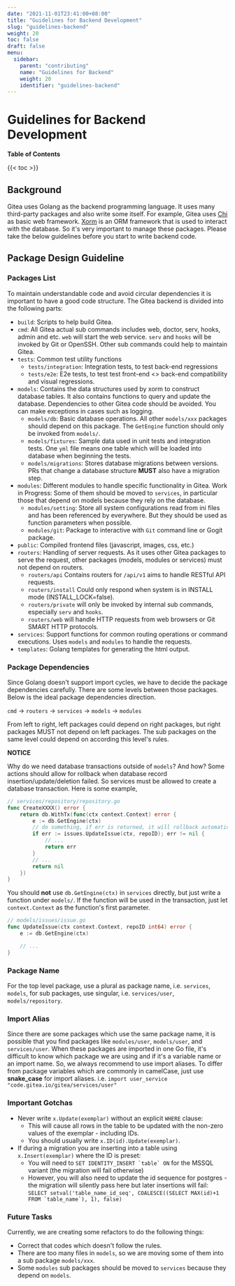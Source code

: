 ```yaml
---
date: "2021-11-01T23:41:00+08:00"
title: "Guidelines for Backend Development"
slug: "guidelines-backend"
weight: 20
toc: false
draft: false
menu:
  sidebar:
    parent: "contributing"
    name: "Guidelines for Backend"
    weight: 20
    identifier: "guidelines-backend"
---
```


# Guidelines for Backend Development

**Table of Contents**

{{< toc >}}

## Background

Gitea uses Golang as the backend programming language. It uses many third-party packages and also write some itself.
For example, Gitea uses [Chi](https://github.com/go-chi/chi) as basic web framework. [Xorm](https://xorm.io) is an ORM framework that is used to interact with the database.
So it's very important to manage these packages. Please take the below guidelines before you start to write backend code.

## Package Design Guideline

### Packages List

To maintain understandable code and avoid circular dependencies it is important to have a good code structure. The Gitea backend is divided into the following parts:

- `build`: Scripts to help build Gitea.
- `cmd`: All Gitea actual sub commands includes web, doctor, serv, hooks, admin and etc. `web` will start the web service. `serv` and `hooks` will be invoked by Git or OpenSSH. Other sub commands could help to maintain Gitea.
- `tests`: Common test utility functions
  - `tests/integration`: Integration tests, to test back-end regressions
  - `tests/e2e`: E2e tests, to test test front-end <> back-end compatibility and visual regressions.
- `models`: Contains the data structures used by xorm to construct database tables. It also contains functions to query and update the database. Dependencies to other Gitea code should be avoided. You can make exceptions in cases such as logging.
  - `models/db`: Basic database operations. All other `models/xxx` packages should depend on this package. The `GetEngine` function should only be invoked from `models/`.
  - `models/fixtures`: Sample data used in unit tests and integration tests. One `yml` file means one table which will be loaded into database when beginning the tests.
  - `models/migrations`: Stores database migrations between versions. PRs that change a database structure **MUST** also have a migration step.
- `modules`: Different modules to handle specific functionality in Gitea. Work in Progress: Some of them should be moved to `services`, in particular those that depend on models because they rely on the database.
  - `modules/setting`: Store all system configurations read from ini files and has been referenced by everywhere. But they should be used as function parameters when possible.
  - `modules/git`: Package to interactive with `Git` command line or Gogit package.
- `public`: Compiled frontend files (javascript, images, css, etc.)
- `routers`: Handling of server requests. As it uses other Gitea packages to serve the request, other packages (models, modules or services) must not depend on routers.
  - `routers/api` Contains routers for `/api/v1` aims to handle RESTful API requests.
  - `routers/install` Could only respond when system is in INSTALL mode (INSTALL_LOCK=false).
  - `routers/private` will only be invoked by internal sub commands, especially `serv` and `hooks`.
  - `routers/web` will handle HTTP requests from web browsers or Git SMART HTTP protocols.
- `services`: Support functions for common routing operations or command executions. Uses `models` and `modules` to handle the requests.
- `templates`: Golang templates for generating the html output.

### Package Dependencies

Since Golang doesn't support import cycles, we have to decide the package dependencies carefully. There are some levels between those packages. Below is the ideal package dependencies direction.

`cmd` -> `routers` -> `services` -> `models` -> `modules`

From left to right, left packages could depend on right packages, but right packages MUST not depend on left packages. The sub packages on the same level could depend on according this level's rules.

**NOTICE**

Why do we need database transactions outside of `models`? And how?
Some actions should allow for rollback when database record insertion/update/deletion failed.
So services must be allowed to create a database transaction. Here is some example,

```go
// services/repository/repository.go
func CreateXXXX() error {
    return db.WithTx(func(ctx context.Context) error {
        e := db.GetEngine(ctx)
        // do something, if err is returned, it will rollback automatically
        if err := issues.UpdateIssue(ctx, repoID); err != nil {
            // ...
            return err
        }
        // ...
        return nil
    })
}
```

You should **not** use `db.GetEngine(ctx)` in `services` directly, but just write a function under `models/`.
If the function will be used in the transaction, just let `context.Context` as the function's first parameter.

```go
// models/issues/issue.go
func UpdateIssue(ctx context.Context, repoID int64) error {
    e := db.GetEngine(ctx)

    // ...
}
```

### Package Name

For the top level package, use a plural as package name, i.e. `services`, `models`, for sub packages, use singular,
i.e. `services/user`, `models/repository`.

### Import Alias

Since there are some packages which use the same package name, it is possible that you find packages like `modules/user`, `models/user`, and `services/user`. When these packages are imported in one Go file, it's difficult to know which package we are using and if it's a variable name or an import name. So, we always recommend to use import aliases. To differ from package variables which are commonly in camelCase, just use **snake_case** for import aliases.
i.e. `import user_service "code.gitea.io/gitea/services/user"`

### Important Gotchas

- Never write `x.Update(exemplar)` without an explicit `WHERE` clause:
  - This will cause all rows in the table to be updated with the non-zero values of the exemplar - including IDs.
  - You should usually write `x.ID(id).Update(exemplar)`.
- If during a migration you are inserting into a table using `x.Insert(exemplar)` where the ID is preset:
  - You will need to ``SET IDENTITY_INSERT `table` ON`` for the MSSQL variant (the migration will fail otherwise)
  - However, you will also need to update the id sequence for postgres - the migration will silently pass here but later insertions will fail:
    ``SELECT setval('table_name_id_seq', COALESCE((SELECT MAX(id)+1 FROM `table_name`), 1), false)``

### Future Tasks

Currently, we are creating some refactors to do the following things:

- Correct that codes which doesn't follow the rules.
- There are too many files in `models`, so we are moving some of them into a sub package `models/xxx`.
- Some `modules` sub packages should be moved to `services` because they depend on `models`.
